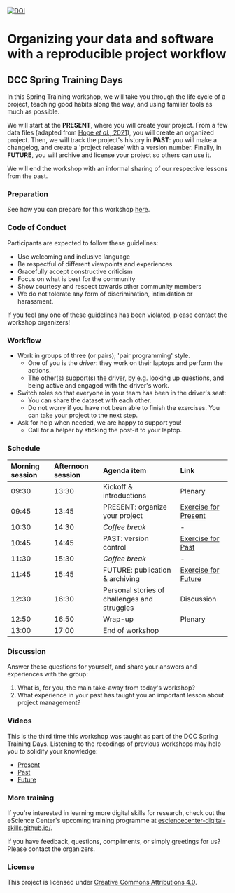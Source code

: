 [![DOI](https://zenodo.org/badge/562895173.svg)](https://zenodo.org/badge/latestdoi/562895173)


# Organizing your data and software with a reproducible project workflow

## DCC Spring Training Days

In this Spring Training workshop, we will take you through the life cycle of a
project, teaching good habits along the way, and using familiar tools as much as
possible. 

We will start at the **PRESENT**, where you will create your project.
From a few data files (adapted from [Hope _et al._, 2021](data/README.md)), you
will create an organized project. Then, we will track the project's history in
**PAST**: you will make a changelog, and create a 'project release' with a
version number. Finally, in **FUTURE**, you will archive and license your
project so others can use it.

We will end the workshop with an informal sharing of our respective lessons from
the past.

### Preparation

See how you can prepare for this workshop [here](preparation.md).

### Code of Conduct

Participants are expected to follow these guidelines:

- Use welcoming and inclusive language
- Be respectful of different viewpoints and experiences
- Gracefully accept constructive criticism
- Focus on what is best for the community
- Show courtesy and respect towards other community members
- We do not tolerate any form of discrimination, intimidation or harassment.

If you feel any one of these guidelines has been violated, please contact the workshop organizers!


### Workflow

- Work in groups of three (or pairs); 'pair programming' style.
  - One of you is the _driver_: they work on their laptops and perform the actions.
  - The other(s) support(s) the driver, by e.g. looking up questions, and being
    active and engaged with the driver's work.
- Switch roles so that everyone in your team has been in the driver's seat:
  - You can share the dataset with each other.
  - Do not worry if you have not been able to finish the exercises. You can take
    your project to the next step.
- Ask for help when needed, we are happy to support you!
  - Call for a helper by sticking the post-it to your laptop.
 

### Schedule

| Morning session  | Afternoon session  | Agenda item | Link |
|:------|:------|:------------|:-----|
| 09:30 | 13:30 | Kickoff & introductions | Plenary |
| 09:45 | 13:45 | PRESENT: organize your project | [Exercise for Present](lessons/present.md#exercise) |
| 10:30 | 14:30 | _Coffee break_ | - |
| 10:45 | 14:45 | PAST: version control | [Exercise for Past](lessons/past.md#exercise) |
| 11:30 | 15:30 | _Coffee break_ | - |
| 11:45 | 15:45 | FUTURE: publication & archiving | [Exercise for Future](lessons/future.md#exercise) |
| 12:30 | 16:30 | Personal stories of challenges and struggles  | Discussion |
| 12:50 | 16:50 | Wrap-up | Plenary |
| 13:00 | 17:00 | End of workshop |  |

### Discussion

Answer these questions for yourself, and share your answers and experiences with
the group:

1. What is, for you, the main take-away from today's workshop?
1. What experience in your past has taught you an important lesson about project
   management?
   
### Videos

This is the third time this workshop was taught as part of the DCC Spring Training Days. Listening to the recodings of previous workshops may help you to solidify your knowledge:

* [Present](lessons/present.md)
* [Past](lessons/past.md)
* [Future](lessons/future.md)

### More training

If you're interested in learning more digital skills for research, check out the
eScience Center's upcoming training programme at
[esciencecenter-digital-skills.github.io/](https://esciencecenter-digital-skills.github.io/). 

If you have feedback, questions, compliments, or simply greetings for us? Please contact the organizers.

### License

This project is licensed under [Creative Commons Attributions
4.0](https://creativecommons.org/licenses/by/4.0/).
